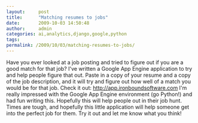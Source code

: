 ```yaml
---
layout:     post
title:      "Matching resumes to jobs"
date:       2009-10-03 14:50:48
author:     admin
categories: ai,analytics,django,google,python
tags:  
permalink: /2009/10/03/matching-resumes-to-jobs/
---
```

Have you ever looked at a job posting and tried to figure out if you are a good match for that job? I've written a Google App Engine application to try and help people figure that out. Paste in a copy of your resume and a copy of the job description, and it will try and figure out how well of a match you would be for that job. Check it out: <http://app.ironboundsoftware.com> I'm really impressed with the Google App Engine environment (go Python!) and had fun writing this. Hopefully this will help people out in their job hunt. Times are tough, and hopefully this little application will help someone get into the perfect job for them. Try it out and let me know what you think!

